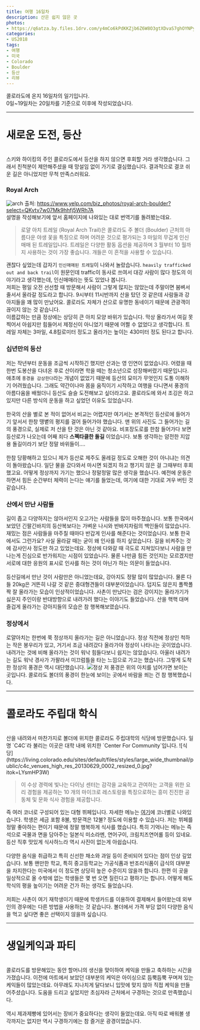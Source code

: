 ```yaml
---
title: 여행 16일차
description: 산은 쉽지 않은 곳
photos:
- https://q6atza.by.files.1drv.com/y4mCo6kPdKKZjb6Z6W8O3gtXDvaS7ghOYNPyo2yEcVtVIp2AlIBsQZkhgNZKQX4Jt_f_7uLiZT24eXojOO3y-tp7oLMWnrAKS5WVwTF1Ni5hUhBasyvRHJ4B--SavZu7ypUv5R4heH-Fi7GmH2bfvBiEF9i_T7JEY6H4_kxgyOem-8s4gzV15h_ZNediY2IrcUlv1ClwVJc0QfmemDwTe9xXw?width=4032&height=3024&cropmode=none
categories:
- US2018
tags:
- 여행
- 미국
- Colorado
- Boulder
- 등산
- 리뷰
---
```


콜로라도에 온지 16일차의 일기입니다.<br/>
0일~19일차는 20일차를 기준으로 이후에 작성되었습니다.<br/>

---
# 새로운 도전, 등산
<br/>
스키와 하이킹의 주인 콜로라도에서 등산을 하지 않으면 후회할 거라 생각했습니다. 그래서 친척분이 제안해주셨을 때 망설임 없이 가기로 결심했습니다. 결과적으로 결코 쉬운 길은 아니었지만 무척 만족스러워요.

### Royal Arch
![arch](https://s3-media4.fl.yelpcdn.com/bphoto/QKvtv7w07Mk9hhfj5WRh7A/o.jpg)
출처: https://www.yelp.com/biz_photos/royal-arch-boulder?select=QKvtv7w07Mk9hhfj5WRh7A <br/>
설명을 작성해보기에 앞서 홈페이지에 나와있는 대로 번역기를 돌려봤는데요.

> 로얄 아치 트레일 (Royal Arch Trail)은 콜로라도 주 볼더 (Boulder) 근처의 아름다운 야생 꽃을 특징으로 하며 어려운 것으로 평가되는 3 마일의 무겁게 인신 매매 된 트레일입니다. 트레일은 다양한 활동 옵션을 제공하며 3 월부터 10 월까지 사용하는 것이 가장 좋습니다. 개들은 이 흔적을 사용할 수 있습니다.

괜찮다 싶었는데 갑자기 `인신매매된 트레일`이 나와서 놀랐습니다. `heavily trafficked out and back trail`이 원문인데 traffic이 동사로 쓰여서 대강 사람이 많다 정도의 이야기라고 생각했는데, 인신매매라는 뜻도 있었나 봅니다. <br/>
저희는 평일 오전 선선할 때 방문해서 사람이 그렇게 많지는 않았는데 주말이면 붐벼서 줄서서 올라갈 정도라고 합니다. 9시부터 11시반까지 산을 탔던 것 같은데 사람들과 강아지들을 꽤 많이 만났어요. 콜로라도 자체가 산으로 유명한 동네이기 때문에 관광객이 끊이지 않는 것 같습니다. <br/>
이름값하는 만큼 정상에는 상당히 큰 아치 모양 바위가 있습니다. 막상 올라가서 여길 못 찍어서 아쉽지만 힘들어서 제정신이 아니었기 때문에 어쩔 수 없었다고 생각합니다. 트레일 자체는 3마일, 4.8킬로미터 정도고 올라가는 높이는 430미터 정도 된다고 합니다.

### 십년만의 등산
저는 작년부터 운동을 조금씩 시작하긴 했지만 산과는 영 인연이 없었습니다. 어렸을 때 한번 도봉산을 다녀온 후로 산이라면 학을 떼는 청소년으로 성장해버렸기 때문입니다. 애초에 `풍경을 감상한다`라는 개념이 없었기 때문에 등산의 묘미가 무엇인지 도통 이해하기 어려웠습니다. 그래도 약간이나마 몸을 움직이기 시작하고 여행을 다니면서 풍경의 아름다움을 배웠더니 등산도 슬슬 도전해보고 싶더라고요. 콜로라도에 와서 조깅은 하고 있지만 다른 방식의 운동을 하고 싶었던 이유도 있었습니다.<br/><br/>
한국의 산을 별로 본 적이 없어서 비교는 어렵지만 여기서는 본격적인 등산로에 들어가기 앞서서 한창 땡볕의 평지를 걸어 들어가야 했습니다. 맨 위의 사진도 그 들어가는 길의 풍경으로, 실제로 저 산을 탄 것은 아닌 것 같아요. 비포장도로를 한참 들어가다 보면 등산로가 나오는데 어째 죄다 **스펙타클한 돌길** 이었습니다. 보통 생각하는 얌전한 지압용 돌길이라기 보단 정말 바위들이....<br/><br/>
한참 당황해하고 있으니 제가 등산로 제주도 올레길 정도로 오해한 것이 아니냐는 의견이 돌아왔습니다. 일단 물을 갔다와서 마시면 되겠지 하고 챙기지 않은 걸 그때부터 후회했고요. 어떻게 정상까지 가기는 했으나 정말정말 많은 생각을 했습니다. 예전에 운동은 하면서 힘든 순간부터 체력이 는다는 얘기를 들었는데, 여기에 대한 기대로 겨우 버틴 것 같습니다.

### 산에서 만난 사람들
길이 좁고 다양하지는 않아서인지 오고가는 사람들을 많이 마주쳤습니다. 보통 한국에서 보았던 긴팔긴바지의 등산복보다는 가벼운 나시와 반바지차림의 백인들이 많았습니다. 재밌는 점은 사람들을 마주칠 때마다 반갑게 인사를 해준다는 것이었습니다. 보통 한국에서도 그런가요? 사실 올라갈 때는 굳이 왜 인사를 하지 싶었습니다. 길을 비켜주는 것에 감사인사 정도만 하고 있었는데요. 정상에 다와갈 때 극도로 지쳐있다보니 사람을 만나는게 진심으로 반가워지는 시점이 있었습니다. 물론 나만큼 힘든 것인지는 모르겠지만 서로에 대한 응원의 표시로 인사를 하는 것이 아닌가 하는 의문이 들었습니다. <br/><br/>
등산길에서 만난 것이 사람만은 아니었는데요, 강아지도 정말 많이 많았습니다. 물론 다들 20kg은 거뜬히 나갈 것 같은 중대형견들이 대부분이었습니다. 덥지도 않은지 폴짝폴짝 잘 올라가는 모습이 인상적이었습니다. 사촌이 만났다는 검은 강이지는 올라가기가 싫은지 주인이랑 반대방향으로 내려가려 했다는 이야기도 들었습니다. 산을 핵핵 대며 즐겁게 올라가는 강아지들의 모습은 참 행복해보였습니다.


### 정상에서
로얄아치는 한번에 쭉 정상까지 올라가는 길은 아니었습니다. 정상 직전에 정상인 척하는 작은 봉우리가 있고, 거기서 조금 내려갔다 올라가야 정상이 나타나는 곳이었습니다. 내려가는 것에 비해 올라가는 것이 워낙 힘들다보니 쉽지는 않았습니다. 아울러 내려가는 길도 워낙 경사가 가팔라서 미끄럼틀을 타는 느낌으로 가고는 했습니다. 그렇게 도착한 정상의 풍경은 역시 대단했습니다.
![정상](https://db1ehw.by.files.1drv.com/y4mga2-nbw7vOAmpjd_zeGZnib2BZhuk5G2jbbI79QGVI4VBCn1K0vjY8lW_iuqhGL3-f3GOuTsRM4Qx_f_DYZkrBjV312xvraNr7l9JSNYJfXKc4AJFWtfybbI3CrwZj3M85rxDTy3T1355BOmcf_6vShFsvM9W48lsk1-hCkNHTvMF11ZzXHk3mk19UYLMZlcRzGLPCedvChFBbEzJliNbA?width=4032&height=3024&cropmode=none)
저 풍경은 위의 아치를 넘어가면 보이는 곳입니다. 콜로라도 볼더의 풍경이 한눈에 보이는 곳에서 바람을 쐬는 건 참 행복했습니다.

---

# 콜로라도 주립대 학식
<br/>
산을 내려와서 마찬가지로 볼더에 위치한 콜로라도 주립대학의 식당에 방문했습니다. 일명 `C4C`라 불리는 이곳은 대학 내에 위치한 `Center For Community`입니다.
![식당](https://living.colorado.edu/sites/default/files/styles/large_wide_thumbnail/public/c4c_venues_high_res_20130629_0002_resized_0.jpg?itok=LYsmHP3W)

> 이 수상 경력에 빛나는 다이닝 센터는 감각을 교육하고 관여하는 고객을 위한 요리 경험을 제공하는 10 개의 마이크로 레스토랑을 특징으로하는 흥미 진진한 공동체 및 문화 식사 경험을 제공합니다.

즉 여러 코너로 구성되어 있는 대형 뷔페입니다. 자세한 메뉴는 [여기](https://living.colorado.edu/dining/menus/Center+for+Community)에 코너별로 나와있습니다. 학생은 세금 포함 8불, 방문객은 12불? 정도에 이용할 수 있습니다. 저는 뷔페를 정말 좋아하는 편이기 때문에 정말 행복하게 식사를 했습니다. 특히 기억나는 메뉴는 즉석으로 국물과 면을 담아주는 일본식 미소라멘, 연어구이, 크림치즈연어롤 등이 있네요. 등산 직후 맛있게 식사하느라 역시 사진이 없는게 아쉽습니다. <br/><br/>
다양한 음식을 취급하고 특히 신선한 채소와 과일 등이 준비되어 있다는 점이 인상 깊었습니다. 보통 왠만한 학교, 특히 중고등학교는 가공식품과 반조리식품이 급식의 대부분을 차지한다는 미국에서 이 정도면 상당히 높은 수준이지 않을까 합니다. 한편 이 곳을 일상적으로 올 수밖에 없는 학생들은 몇 번 오면 질린다고 평하기는 합니다. 어떻게 해도 학식의 평을 높이기는 어려운 건가 하는 생각도 들었습니다. <br/><br/>
저희는 사촌이 여기 재학생이기 때문에 학생카드를 이용하여 결제해서 들어왔는데 외부인의 경우에는 다른 방법을 사용하는 것 같습니다. 볼더에서 가격 부담 없이 다양한 음식을 먹고 싶다면 좋은 선택이지 않을까 싶습니다.


----

# 생일케익과 파티
<br/>
콜로라도를 방문해있는 동안 할머니의 생신을 맞이하여 케익을 만들고 축하하는 시간을 가졌습니다. 이전에 마트에서 보았던 대부분의 케익은 아이싱으로 듬뿍듬뿍 꾸며져 있는 케익들이 많았는데요. 아무래도 지나치게 달다보니 입맛에 맞지 않아 직접 케익을 만들어주셨습니다. 도움을 드리고 싶었지만 초심자라 근처에서 구경하는 것으로 만족했습니다.<br/><br/>
역시 제과제빵에 있어서는 장비가 중요하다는 생각이 들었는데요. 아직 따로 배워볼 생각까지는 없지만 역시 구경하기에는 참 즐거운 광경이었습니다. 
